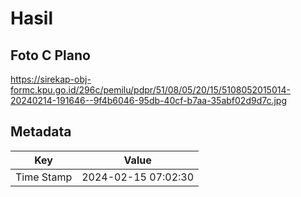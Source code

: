 # Hasil

## Foto C Plano

https://sirekap-obj-formc.kpu.go.id/296c/pemilu/pdpr/51/08/05/20/15/5108052015014-20240214-191646--9f4b6046-95db-40cf-b7aa-35abf02d9d7c.jpg


## Metadata

| Key        | Value               |
| ---------- | ------------------- |
| Time Stamp | 2024-02-15 07:02:30 |



